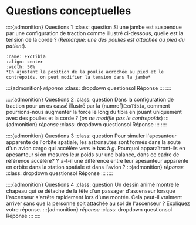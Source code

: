 # Questions conceptuelles

::::{admonition} Questions 1
:class: question
Si une jambe est suspendue par une configuration de traction comme illustré ci-dessous, quelle est la tension de la corde ? (*Remarque: une des poulies est attachée au pied du patient*).
```{figure} figures/ExoTibia.jpg
:name: ExoTibia
:align: center
:width: 50%
*En ajustant la position de la poulie acrochée au pied et le contrepoids, on peut modifier la temsion dans la jambe*
```
:::{admonition} *réponse*
:class: dropdown questionsol
Réponse
:::
::::

::::{admonition} Questions 2
:class: question
Dans la configuration de traction pour un os cassé illustré par la {numref}`ExoTibia`, comment pourrions-nous augmenter la force le long du tibia en jouant uniquement avec des poulies et la corde ? (*on ne modifie pas le contrepoids*)
:::{admonition} *réponse*
:class: dropdown questionsol
Réponse
:::
::::

::::{admonition} Questions 3
:class: question
Pour simuler l'apesanteur apparente de l'orbite spatiale, les astronautes sont formés dans la soute d'un avion cargo qui accélère vers le bas à $g$. Pourquoi apparaîtront-ils en apesanteur si on mesures leur poids sur une balance, dans ce cadre de référence accéléré? Y a-t-il une différence entre leur apesanteur apparente en orbite dans la station spatiale et dans l'avion ?
:::{admonition} *réponse*
:class: dropdown questionsol
Réponse
:::
::::

::::{admonition} Questions 4
:class: question
Un dessin animé montre le chapeau qui se détache de la tête d'un passager d'ascenseur lorsque l'ascenseur s'arrête rapidement lors d'une montée. Cela peut-il vraiment arriver sans que la personne soit attachée au sol de l'ascenseur ? Expliquez votre réponse.
:::{admonition} *réponse*
:class: dropdown questionsol
Réponse
:::
::::
